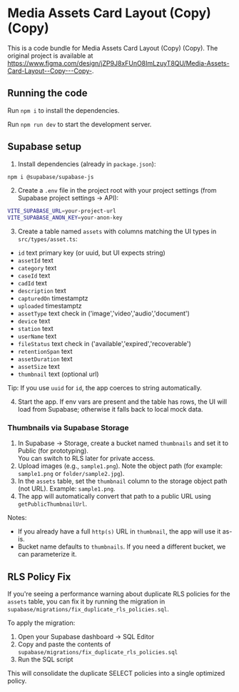 
  # Media Assets Card Layout (Copy) (Copy)

  This is a code bundle for Media Assets Card Layout (Copy) (Copy). The original project is available at https://www.figma.com/design/jZP9J8xFUnO8ImLzuyT8QU/Media-Assets-Card-Layout--Copy---Copy-.

  ## Running the code

  Run `npm i` to install the dependencies.

  Run `npm run dev` to start the development server.
  
  ## Supabase setup
  
  1. Install dependencies (already in `package.json`):
  
  ```bash
  npm i @supabase/supabase-js
  ```
  
  2. Create a `.env` file in the project root with your project settings (from Supabase project settings → API):
  
  ```bash
  VITE_SUPABASE_URL=your-project-url
  VITE_SUPABASE_ANON_KEY=your-anon-key
  ```
  
  3. Create a table named `assets` with columns matching the UI types in `src/types/asset.ts`:
  
  - `id` text primary key (or uuid, but UI expects string)
  - `assetId` text
  - `category` text
  - `caseId` text
  - `cadId` text
  - `description` text
  - `capturedOn` timestamptz
  - `uploaded` timestamptz
  - `assetType` text check in ('image','video','audio','document')
  - `device` text
  - `station` text
  - `userName` text
  - `fileStatus` text check in ('available','expired','recoverable')
  - `retentionSpan` text
  - `assetDuration` text
  - `assetSize` text
  - `thumbnail` text (optional url)
  
  Tip: If you use `uuid` for `id`, the app coerces to string automatically.
  
  4. Start the app. If env vars are present and the table has rows, the UI will load from Supabase; otherwise it falls back to local mock data.

  ### Thumbnails via Supabase Storage
  
  1. In Supabase → Storage, create a bucket named `thumbnails` and set it to Public (for prototyping).  
     You can switch to RLS later for private access.
  2. Upload images (e.g., `sample1.png`). Note the object path (for example: `sample1.png` or `folder/sample2.jpg`).
  3. In the `assets` table, set the `thumbnail` column to the storage object path (not URL). Example: `sample1.png`.
  4. The app will automatically convert that path to a public URL using `getPublicThumbnailUrl`.

  Notes:
  - If you already have a full `http(s)` URL in `thumbnail`, the app will use it as-is.
  - Bucket name defaults to `thumbnails`. If you need a different bucket, we can parameterize it.

  ## RLS Policy Fix

  If you're seeing a performance warning about duplicate RLS policies for the `assets` table, you can fix it by running the migration in `supabase/migrations/fix_duplicate_rls_policies.sql`.

  To apply the migration:
  1. Open your Supabase dashboard → SQL Editor
  2. Copy and paste the contents of `supabase/migrations/fix_duplicate_rls_policies.sql`
  3. Run the SQL script

  This will consolidate the duplicate SELECT policies into a single optimized policy.
  